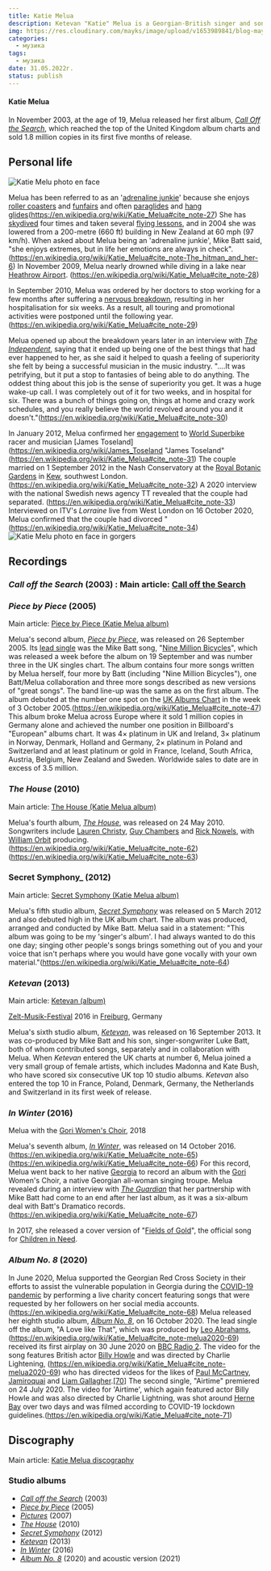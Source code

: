 ```yaml
---
title: Katie Melua 
description: Ketevan "Katie" Melua is a Georgian-British singer and songwriter. She moved to the United Kingdom at the age of eight – first to Belfast, and then to London in 1999.
img: https://res.cloudinary.com/mayks/image/upload/v1653989841/blog-mayks/posts/kati-melua/kati-melua-poster_dkfsjz.webp
categories:
  - музика
tags:
  - музика
date: 31.05.2022г.
status: publish
---
```

#### Katie Melua
In November 2003, at the age of 19, Melua released her first album, _[Call Off the Search](https://en.wikipedia.org/wiki/Call_Off_the_Search "Call Off the Search")_, which reached the top of the United Kingdom album charts and sold 1.8 million copies in its first five months of release.

## Personal life

![Katie Melu photo en face](https://res.cloudinary.com/mayks/image/upload/v1653989741/blog-mayks/posts/kati-melua/kati-melua-1_jvwbmj.webp)

Melua has been referred to as an '[adrenaline junkie](https://en.wikipedia.org/wiki/Adrenaline_junkie "Adrenaline junkie")' because she enjoys  [roller coasters](https://en.wikipedia.org/wiki/Roller_coaster "Roller coaster")  and  [funfairs](https://en.wikipedia.org/wiki/Funfair "Funfair")  and often  [paraglides](https://en.wikipedia.org/wiki/Paragliding "Paragliding")  and  [hang glides](https://en.wikipedia.org/wiki/Hang_gliding "Hang gliding")(https://en.wikipedia.org/wiki/Katie_Melua#cite_note-27)  She has  [skydived](https://en.wikipedia.org/wiki/Parachuting "Parachuting")  four times and taken several  [flying lessons](https://en.wikipedia.org/wiki/Aviator "Aviator"), and in 2004 she was lowered from a 200-metre (660 ft) building in New Zealand at 60 mph (97 km/h). When asked about Melua being an 'adrenaline junkie', Mike Batt said, "she enjoys extremes, but in life her emotions are always in check". (https://en.wikipedia.org/wiki/Katie_Melua#cite_note-The_hitman_and_her-6)  In November 2009, Melua nearly drowned while diving in a lake near  [Heathrow Airport](https://en.wikipedia.org/wiki/Heathrow_Airport "Heathrow Airport"). (https://en.wikipedia.org/wiki/Katie_Melua#cite_note-28)

In September 2010, Melua was ordered by her doctors to stop working for a few months after suffering a  [nervous breakdown](https://en.wikipedia.org/wiki/Mental_breakdown "Mental breakdown"), resulting in her hospitalisation for six weeks. As a result, all touring and promotional activities were postponed until the following year.(https://en.wikipedia.org/wiki/Katie_Melua#cite_note-29)

Melua opened up about the breakdown years later in an interview with  _[The Independent](https://en.wikipedia.org/wiki/The_Independent "The Independent")_, saying that it ended up being one of the best things that had ever happened to her, as she said it helped to quash a feeling of superiority she felt by being a successful musician in the music industry. "....It was petrifying, but it put a stop to fantasies of being able to do anything. The oddest thing about this job is the sense of superiority you get. It was a huge wake-up call. I was completely out of it for two weeks, and in hospital for six. There was a bunch of things going on, things at home and crazy work schedules, and you really believe the world revolved around you and it doesn't."(https://en.wikipedia.org/wiki/Katie_Melua#cite_note-30)

In January 2012, Melua confirmed her  [engagement](https://en.wikipedia.org/wiki/Engagement "Engagement")  to  [World Superbike](https://en.wikipedia.org/wiki/Superbike_World_Championship "Superbike World Championship")  racer and musician  [James Toseland](https://en.wikipedia.org/wiki/James_Toseland "James Toseland" (https://en.wikipedia.org/wiki/Katie_Melua#cite_note-31)  The couple married on 1 September 2012 in the Nash Conservatory at the  [Royal Botanic Gardens](https://en.wikipedia.org/wiki/Royal_Botanic_Gardens,_Kew "Royal Botanic Gardens, Kew")  in  [Kew](https://en.wikipedia.org/wiki/Kew "Kew"), southwest London. (https://en.wikipedia.org/wiki/Katie_Melua#cite_note-32)  A 2020 interview with the national Swedish news agency TT revealed that the couple had separated. (https://en.wikipedia.org/wiki/Katie_Melua#cite_note-33)  Interviewed on ITV's  _Lorraine_  live from West London on 16 October 2020, Melua confirmed that the couple had divorced "(https://en.wikipedia.org/wiki/Katie_Melua#cite_note-34)
![Katie Melu photo en face in gorgers](https://res.cloudinary.com/mayks/image/upload/v1653989739/blog-mayks/posts/kati-melua/kati-melua-2_shbxwj.webp)
## Recordings

### _Call off the Search_  (2003) : Main article:  [Call off the Search](https://en.wikipedia.org/wiki/Call_off_the_Search "Call off the Search")

### _Piece by Piece_  (2005)
Main article:  [Piece by Piece (Katie Melua album)](https://en.wikipedia.org/wiki/Piece_by_Piece_(Katie_Melua_album) "Piece by Piece (Katie Melua album)")

Melua's second album,  _[Piece by Piece](https://en.wikipedia.org/wiki/Piece_by_Piece_(Katie_Melua_album) "Piece by Piece (Katie Melua album)")_, was released on 26 September 2005. Its  [lead single](https://en.wikipedia.org/wiki/Lead_single "Lead single")  was the Mike Batt song, "[Nine Million Bicycles](https://en.wikipedia.org/wiki/Nine_Million_Bicycles "Nine Million Bicycles")", which was released a week before the album on 19 September and was number three in the UK singles chart. The album contains four more songs written by Melua herself, four more by Batt (including "Nine Million Bicycles"), one Batt/Melua collaboration and three more songs described as new versions of "great songs". The band line-up was the same as on the first album. The album debuted at the number one spot on the  [UK Albums Chart](https://en.wikipedia.org/wiki/UK_Albums_Chart "UK Albums Chart")  in the week of 3 October 2005.(https://en.wikipedia.org/wiki/Katie_Melua#cite_note-47)  This album broke Melua across Europe where it sold 1 million copies in Germany alone and achieved the number one position in Billboard's "European" albums chart. It was 4× platinum in UK and Ireland, 3× platinum in Norway, Denmark, Holland and Germany, 2× platinum in Poland and Switzerland and at least platinum or gold in France, Iceland, South Africa, Austria, Belgium, New Zealand and Sweden. Worldwide sales to date are in excess of 3.5 million.

### _The House_  (2010)
Main article:  [The House (Katie Melua album)](https://en.wikipedia.org/wiki/The_House_(Katie_Melua_album) "The House (Katie Melua album)")

Melua's fourth album,  _[The House](https://en.wikipedia.org/wiki/The_House_(Katie_Melua_album) "The House (Katie Melua album)")_, was released on 24 May 2010. Songwriters include  [Lauren Christy](https://en.wikipedia.org/wiki/Lauren_Christy "Lauren Christy"),  [Guy Chambers](https://en.wikipedia.org/wiki/Guy_Chambers "Guy Chambers")  and  [Rick Nowels](https://en.wikipedia.org/wiki/Rick_Nowels "Rick Nowels"), with  [William Orbit](https://en.wikipedia.org/wiki/William_Orbit "William Orbit")  producing.(https://en.wikipedia.org/wiki/Katie_Melua#cite_note-62)(https://en.wikipedia.org/wiki/Katie_Melua#cite_note-63)

### Secret Symphony_  (2012)

Main article:  [Secret Symphony (Katie Melua album)](https://en.wikipedia.org/wiki/Secret_Symphony_(Katie_Melua_album) "Secret Symphony (Katie Melua album)")

Melua's fifth studio album,  _[Secret Symphony](https://en.wikipedia.org/wiki/Secret_Symphony_(Katie_Melua_album) "Secret Symphony (Katie Melua album)")_  was released on 5 March 2012 and also debuted high in the UK album chart. The album was produced, arranged and conducted by Mike Batt. Melua said in a statement: "This album was going to be my 'singer's album'. I had always wanted to do this one day; singing other people's songs brings something out of you and your voice that isn't perhaps where you would have gone vocally with your own material."(https://en.wikipedia.org/wiki/Katie_Melua#cite_note-64)

### _Ketevan_  (2013)

Main article:  [Ketevan (album)](https://en.wikipedia.org/wiki/Ketevan_(album) "Ketevan (album)")

[Zelt-Musik-Festival](https://en.wikipedia.org/wiki/Zelt-Musik-Festival "Zelt-Musik-Festival")  2016 in  [Freiburg](https://en.wikipedia.org/wiki/Freiburg "Freiburg"), Germany

Melua's sixth studio album,  _[Ketevan](https://en.wikipedia.org/wiki/Ketevan_(album) "Ketevan (album)")_, was released on 16 September 2013. It was co-produced by Mike Batt and his son, singer-songwriter Luke Batt, both of whom contributed songs, separately and in collaboration with Melua. When  _Ketevan_  entered the UK charts at number 6, Melua joined a very small group of female artists, which includes Madonna and Kate Bush, who have scored six consecutive UK top 10 studio albums.  _Ketevan_  also entered the top 10 in France, Poland, Denmark, Germany, the Netherlands and Switzerland in its first week of release.

### _In Winter_  (2016)

Melua with the  [Gori Women's Choir](https://en.wikipedia.org/w/index.php?title=Gori_Women%27s_Choir&action=edit&redlink=1 "Gori Women's Choir (page does not exist)"), 2018

Melua's seventh album,  _[In Winter](https://en.wikipedia.org/wiki/In_Winter "In Winter")_, was released on 14 October 2016.(https://en.wikipedia.org/wiki/Katie_Melua#cite_note-65)(https://en.wikipedia.org/wiki/Katie_Melua#cite_note-66)  For this record, Melua went back to her native  [Georgia](https://en.wikipedia.org/wiki/Georgia_(country) "Georgia (country)")  to record an album with the  [Gori](https://en.wikipedia.org/wiki/Gori,_Georgia "Gori, Georgia")  Women's Choir, a native Georgian all-woman singing troupe. Melua revealed during an interview with  _[The Guardian](https://en.wikipedia.org/wiki/The_Guardian "The Guardian")_  that her partnership with Mike Batt had come to an end after her last album, as it was a six-album deal with Batt's Dramatico records.(https://en.wikipedia.org/wiki/Katie_Melua#cite_note-67)

In 2017, she released a cover version of "[Fields of Gold](https://en.wikipedia.org/wiki/Fields_of_Gold "Fields of Gold")", the official song for  [Children in Need](https://en.wikipedia.org/wiki/Children_in_Need "Children in Need").

### _Album No. 8_  (2020)
In June 2020, Melua supported the Georgian Red Cross Society in their efforts to assist the vulnerable population in Georgia during the  [COVID-19 pandemic](https://en.wikipedia.org/wiki/COVID-19_pandemic "COVID-19 pandemic")  by performing a live charity concert featuring songs that were requested by her followers on her social media accounts.(https://en.wikipedia.org/wiki/Katie_Melua#cite_note-68)  Melua released her eighth studio album,  _[Album No. 8](https://en.wikipedia.org/wiki/Album_No._8 "Album No. 8")_, on 16 October 2020. The lead single off the album, "A Love like That", which was produced by  [Leo Abrahams](https://en.wikipedia.org/wiki/Leo_Abrahams "Leo Abrahams"),(https://en.wikipedia.org/wiki/Katie_Melua#cite_note-melua2020-69)  received its first airplay on 30 June 2020 on  [BBC Radio 2](https://en.wikipedia.org/wiki/BBC_Radio_2 "BBC Radio 2"). The video for the song features British actor  [Billy Howle](https://en.wikipedia.org/wiki/Billy_Howle "Billy Howle")  and was directed by Charlie Lightening, (https://en.wikipedia.org/wiki/Katie_Melua#cite_note-melua2020-69)  who has directed videos for the likes of  [Paul McCartney](https://en.wikipedia.org/wiki/Paul_McCartney "Paul McCartney"),  [Jamiroquai](https://en.wikipedia.org/wiki/Jamiroquai "Jamiroquai")  and  [Liam Gallagher](https://en.wikipedia.org/wiki/Liam_Gallagher "Liam Gallagher").[[70]](https://en.wikipedia.org/wiki/Katie_Melua#cite_note-70)  The second single, "Airtime" premiered on 24 July 2020. The video for 'Airtime', which again featured actor Billy Howle and was also directed by Charlie Lightning, was shot around  [Herne Bay](https://en.wikipedia.org/wiki/Herne_Bay "Herne Bay")  over two days and was filmed according to COVID-19 lockdown guidelines.(https://en.wikipedia.org/wiki/Katie_Melua#cite_note-71)

## Discography

Main article:  [Katie Melua discography](https://en.wikipedia.org/wiki/Katie_Melua_discography "Katie Melua discography")

### Studio albums

-   _[Call off the Search](https://en.wikipedia.org/wiki/Call_off_the_Search "Call off the Search")_  (2003)
-   _[Piece by Piece](https://en.wikipedia.org/wiki/Piece_by_Piece_(Katie_Melua_album) "Piece by Piece (Katie Melua album)")_  (2005)
-   _[Pictures](https://en.wikipedia.org/wiki/Pictures_(Katie_Melua_album) "Pictures (Katie Melua album)")_  (2007)
-   _[The House](https://en.wikipedia.org/wiki/The_House_(Katie_Melua_album) "The House (Katie Melua album)")_  (2010)
-   _[Secret Symphony](https://en.wikipedia.org/wiki/Secret_Symphony "Secret Symphony")_  (2012)
-   _[Ketevan](https://en.wikipedia.org/wiki/Ketevan_(album) "Ketevan (album)")_  (2013)
-   _[In Winter](https://en.wikipedia.org/wiki/In_Winter "In Winter")_  (2016)
-   _[Album No. 8](https://en.wikipedia.org/wiki/Album_No._8 "Album No. 8")_  (2020) and acoustic version (2021)